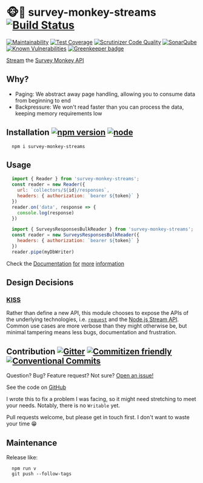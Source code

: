 # 🐵🚿 survey-monkey-streams [![Build Status](http://travis-ci.org/aaronjameslang/survey-monkey-streams.svg?branch=master)](//travis-ci.org/aaronjameslang/survey-monkey-streams)

[![Maintainability](http://api.codeclimate.com/v1/badges/8a959084f74b5a86c453/maintainability)](//codeclimate.com/github/aaronjameslang/survey-monkey-streams/maintainability)
[![Test Coverage](https://api.codeclimate.com/v1/badges/8a959084f74b5a86c453/test_coverage)](//aaronjameslang.com/survey-monkey-streams/coverage)
[![Scrutinizer Code Quality](https://scrutinizer-ci.com/g/aaronjameslang/survey-monkey-streams/badges/quality-score.png)](//scrutinizer-ci.com/g/aaronjameslang/survey-monkey-streams)
[![SonarQube](https://sonarcloud.io/api/project_badges/measure?project=survey-monkey-streams&metric=alert_status)](//sonarcloud.io/dashboard?id=survey-monkey-streams)
[![Known Vulnerabilities](http://snyk.io/test/github/aaronjameslang/survey-monkey-streams/badge.svg)](//snyk.io/test/github/aaronjameslang/survey-monkey-streams)
[![Greenkeeper badge](https://badges.greenkeeper.io/aaronjameslang/survey-monkey-streams.svg)](https://greenkeeper.io/)

[Stream](//nodejs.org/api/stream.html) the [Survey Monkey API](//developer.surveymonkey.com/api/v3/) 

## Why?

  - Paging: We abstract away page handling, allowing you to consume data from beginning to end
  - Backpressure: We won't read faster than you can process the data, keeping memory requirements low

## Installation [![npm version](https://badge.fury.io/js/survey-monkey-streams.svg)](//npmjs.com/package/survey-monkey-streams) [![node](https://img.shields.io/node/v/survey-monkey-streams.svg)](//travis-ci.org/aaronjameslang/survey-monkey-streams)

```shell
  npm i survey-monkey-streams
```

## Usage

```js
  import { Reader } from 'survey-monkey-streams';
  const reader = new Reader({
    url: `collectors/${id}/responses`,
    headers: { authorization: `bearer ${token}` }
  })
  reader.on('data', response => {
    console.log(response)
  })
```
```js
  import { SurveysResponsesBulkReader } from 'survey-monkey-streams';
  const reader = new SurveysResponsesBulkReader({
    headers: { authorization: `bearer ${token}` }
  })
  reader.pipe(myDbWriter)
```
Check the [Documentation](//aaronjameslang.com/survey-monkey-streams) [for](//nodejs.org/api/stream.html) [more](//npmjs.com/package/request) [information](//developer.surveymonkey.com/api/v3/)

## Design Decisions

### [KISS](//wiki.archlinux.org/index.php/Arch_Linux#Principles)

Rather than define a new API, this module chooses to expose the APIs of the underlying technologies, i.e. [`request`](//npmjs.com/package/request) and the [Node.js Stream API](//nodejs.org/api/stream.html). Common use cases are more verbose than they might otherwise be, but minimal tampering means less bugs, documentation and frustration.

## Contribution [![Gitter](http://badges.gitter.im/aaronjameslang/survey-monkey-streams.svg)](//gitter.im/aaronjameslang/survey-monkey-streams) [![Commitizen friendly](https://img.shields.io/badge/commitizen-friendly-brightgreen.svg)](//commitizen.github.io/cz-cli/) [![Conventional Commits](https://img.shields.io/badge/Conventional%20Commits-1.0.0-brightgreen.svg)](https://conventionalcommits.org)

Question? Bug? Feature request? Not sure? [Open an issue!](//github.com/aaronjameslang/survey-monkey-streams/issues/new)

See the code on [GitHub](//github.com/aaronjameslang/survey-monkey-streams)

I wrote this to fix a problem I was facing, so it might need stretching to meet your needs. Notably, there is no `Writable` yet.

Pull requests welcome, but please get in touch first. I don't want to waste your time 😁

## Maintenance

Release like:
```shell
  npm run v
  git push --follow-tags
```
